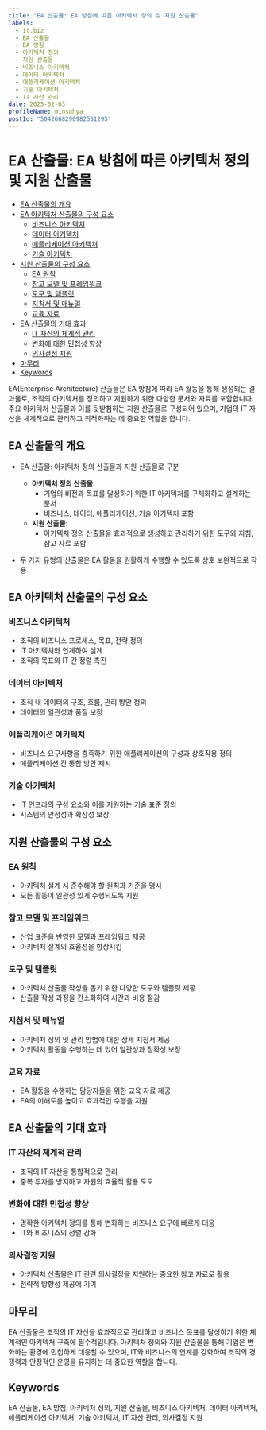 ```yaml
---
title: "EA 산출물: EA 방침에 따른 아키텍처 정의 및 지원 산출물"
labels:
  - it.biz
  - EA 산출물
  - EA 방침
  - 아키텍처 정의
  - 지원 산출물
  - 비즈니스 아키텍처
  - 데이터 아키텍처
  - 애플리케이션 아키텍처
  - 기술 아키텍처
  - IT 자산 관리
date: 2025-02-03
profileName: minsuhya
postId: "5042668290982551295"
---
```



# EA 산출물: EA 방침에 따른 아키텍처 정의 및 지원 산출물

<!-- mtoc-start -->

- [EA 산출물의 개요](#ea-산출물의-개요)
- [EA 아키텍처 산출물의 구성 요소](#ea-아키텍처-산출물의-구성-요소)
  - [비즈니스 아키텍처](#비즈니스-아키텍처)
  - [데이터 아키텍처](#데이터-아키텍처)
  - [애플리케이션 아키텍처](#애플리케이션-아키텍처)
  - [기술 아키텍처](#기술-아키텍처)
- [지원 산출물의 구성 요소](#지원-산출물의-구성-요소)
  - [EA 원칙](#ea-원칙)
  - [참고 모델 및 프레임워크](#참고-모델-및-프레임워크)
  - [도구 및 템플릿](#도구-및-템플릿)
  - [지침서 및 매뉴얼](#지침서-및-매뉴얼)
  - [교육 자료](#교육-자료)
- [EA 산출물의 기대 효과](#ea-산출물의-기대-효과)
  - [IT 자산의 체계적 관리](#it-자산의-체계적-관리)
  - [변화에 대한 민첩성 향상](#변화에-대한-민첩성-향상)
  - [의사결정 지원](#의사결정-지원)
- [마무리](#마무리)
- [Keywords](#keywords)

<!-- mtoc-end -->

EA(Enterprise Architecture) 산출물은 EA 방침에 따라 EA 활동을 통해 생성되는 결과물로, 조직의 아키텍처를 정의하고 지원하기 위한 다양한 문서와 자료를 포함합니다. 주요 아키텍처 산출물과 이를 뒷받침하는 지원 산출물로 구성되어 있으며, 기업의 IT 자산을 체계적으로 관리하고 최적화하는 데 중요한 역할을 합니다.

## EA 산출물의 개요

- EA 산출물: 아키텍처 정의 산출물과 지원 산출물로 구분

  - **아키텍처 정의 산출물**:
    - 기업의 비전과 목표를 달성하기 위한 IT 아키텍처를 구체화하고 설계하는 문서
    - 비즈니스, 데이터, 애플리케이션, 기술 아키텍처 포함
  - **지원 산출물**:
    - 아키텍처 정의 산출물을 효과적으로 생성하고 관리하기 위한 도구와 지침, 참고 자료 포함

- 두 가지 유형의 산출물은 EA 활동을 원활하게 수행할 수 있도록 상호 보완적으로 작용

## EA 아키텍처 산출물의 구성 요소

### 비즈니스 아키텍처

- 조직의 비즈니스 프로세스, 목표, 전략 정의
- IT 아키텍처와 연계하여 설계
- 조직의 목표와 IT 간 정렬 촉진

### 데이터 아키텍처

- 조직 내 데이터의 구조, 흐름, 관리 방안 정의
- 데이터의 일관성과 품질 보장

### 애플리케이션 아키텍처

- 비즈니스 요구사항을 충족하기 위한 애플리케이션의 구성과 상호작용 정의
- 애플리케이션 간 통합 방안 제시

### 기술 아키텍처

- IT 인프라의 구성 요소와 이를 지원하는 기술 표준 정의
- 시스템의 안정성과 확장성 보장

## 지원 산출물의 구성 요소

### EA 원칙

- 아키텍처 설계 시 준수해야 할 원칙과 기준을 명시
- 모든 활동이 일관성 있게 수행되도록 지원

### 참고 모델 및 프레임워크

- 산업 표준을 반영한 모델과 프레임워크 제공
- 아키텍처 설계의 효율성을 향상시킴

### 도구 및 템플릿

- 아키텍처 산출물 작성을 돕기 위한 다양한 도구와 템플릿 제공
- 산출물 작성 과정을 간소화하여 시간과 비용 절감

### 지침서 및 매뉴얼

- 아키텍처 정의 및 관리 방법에 대한 상세 지침서 제공
- 아키텍처 활동을 수행하는 데 있어 일관성과 정확성 보장

### 교육 자료

- EA 활동을 수행하는 담당자들을 위한 교육 자료 제공
- EA의 이해도를 높이고 효과적인 수행을 지원

## EA 산출물의 기대 효과

### IT 자산의 체계적 관리

- 조직의 IT 자산을 통합적으로 관리
- 중복 투자를 방지하고 자원의 효율적 활용 도모

### 변화에 대한 민첩성 향상

- 명확한 아키텍처 정의를 통해 변화하는 비즈니스 요구에 빠르게 대응
- IT와 비즈니스의 정렬 강화

### 의사결정 지원

- 아키텍처 산출물은 IT 관련 의사결정을 지원하는 중요한 참고 자료로 활용
- 전략적 방향성 제공에 기여

## 마무리

EA 산출물은 조직의 IT 자산을 효과적으로 관리하고 비즈니스 목표를 달성하기 위한 체계적인 아키텍처 구축에 필수적입니다. 아키텍처 정의와 지원 산출물을 통해 기업은 변화하는 환경에 민첩하게 대응할 수 있으며, IT와 비즈니스의 연계를 강화하여 조직의 경쟁력과 안정적인 운영을 유지하는 데 중요한 역할을 합니다.

## Keywords

EA 산출물, EA 방침, 아키텍처 정의, 지원 산출물, 비즈니스 아키텍처, 데이터 아키텍처, 애플리케이션 아키텍처, 기술 아키텍처, IT 자산 관리, 의사결정 지원